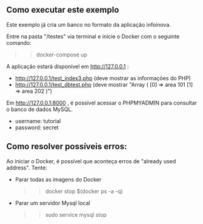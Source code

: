 ## Como executar este exemplo

Este exemplo já cria um banco no formato da aplicação infoinova.

Entre na pasta "/testes" via terminal e inicie o Docker com o seguinte comando:

>> docker-compose up

A aplicação estará disponível em http://127.0.0.1 :
- http://127.0.0.1/test_index3.php (deve mostrar as informações do PHP)
- http://127.0.0.1/test_dbtest.php (deve mostrar "Array ( [0] => area 101 [1] => area 202 )")

Em http://127.0.0.1:8000 , é possível acessar o PHPMYADMIN para consultar o banco de dados MySQL.
- username: tutorial
- password: secret

## Como resolver possíveis erros:
Ao iniciar o Docker, é possível que aconteça erros de "already used address". Tente:

- Parar todas as imagens do Docker 
    >> docker stop $(docker ps -a -q)

- Parar um servidor Mysql local
    >> sudo service mysql stop